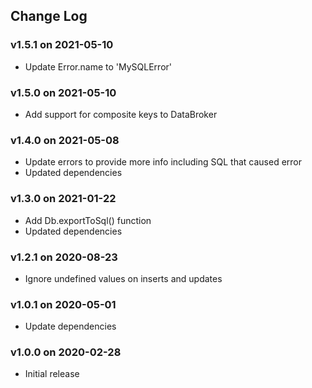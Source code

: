 ## Change Log

### v1.5.1 on 2021-05-10

- Update Error.name to 'MySQLError'

### v1.5.0 on 2021-05-10

- Add support for composite keys to DataBroker

### v1.4.0 on 2021-05-08

- Update errors to provide more info including SQL that caused error
- Updated dependencies

### v1.3.0 on 2021-01-22

- Add Db.exportToSql() function
- Updated dependencies

### v1.2.1 on 2020-08-23

- Ignore undefined values on inserts and updates

### v1.0.1 on 2020-05-01

- Update dependencies

### v1.0.0 on 2020-02-28

- Initial release
